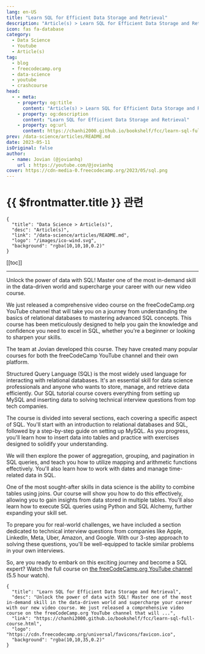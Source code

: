 ```yaml
---
lang: en-US
title: "Learn SQL for Efficient Data Storage and Retrieval"
description: "Article(s) > Learn SQL for Efficient Data Storage and Retrieval"
icon: fas fa-database
category:
  - Data Science
  - Youtube
  - Article(s)
tag:
  - blog
  - freecodecamp.org
  - data-science
  - youtube
  - crashcourse
head:
  - - meta:
    - property: og:title
      content: "Article(s) > Learn SQL for Efficient Data Storage and Retrieval"
    - property: og:description
      content: "Learn SQL for Efficient Data Storage and Retrieval"
    - property: og:url
      content: https://chanhi2000.github.io/bookshelf/fcc/learn-sql-full-course.html
prev: /data-science/articles/README.md
date: 2023-05-11
isOriginal: false
author:
  - name: Jovian (@jovianhq)
    url : https://youtube.com/@jovianhq
cover: https://cdn-media-0.freecodecamp.org/2023/05/sql.png
---
```


# {{ $frontmatter.title }} 관련

```component VPCard
{
  "title": "Data Science > Article(s)",
  "desc": "Article(s)",
  "link": "/data-science/articles/README.md",
  "logo": "/images/ico-wind.svg",
  "background": "rgba(10,10,10,0.2)"
}
```

[[toc]]

---

<SiteInfo
  name="Learn SQL for Efficient Data Storage and Retrieval"
  desc="Unlock the power of data with SQL! Master one of the most in-demand skill in the data-driven world and supercharge your career with our new video course. We just released a comprehensive video course on the freeCodeCamp.org YouTube channel that will ..."
  url="https://freecodecamp.org/news/learn-sql-full-course"
  logo="https://cdn.freecodecamp.org/universal/favicons/favicon.ico"
  preview="https://cdn-media-0.freecodecamp.org/2023/05/sql.png"/>

Unlock the power of data with SQL! Master one of the most in-demand skill in the data-driven world and supercharge your career with our new video course.

We just released a comprehensive video course on the freeCodeCamp.org YouTube channel that will take you on a journey from understanding the basics of relational databases to mastering advanced SQL concepts. This course has been meticulously designed to help you gain the knowledge and confidence you need to excel in SQL, whether you're a beginner or looking to sharpen your skills.

The team at Jovian developed this course. They have created many popular courses for both the freeCodeCamp YouTube channel and their own platform.

Structured Query Language (SQL) is the most widely used language for interacting with relational databases. It's an essential skill for data science professionals and anyone who wants to store, manage, and retrieve data efficiently. Our SQL tutorial course covers everything from setting up MySQL and inserting data to solving technical interview questions from top tech companies.

The course is divided into several sections, each covering a specific aspect of SQL. You'll start with an introduction to relational databases and SQL, followed by a step-by-step guide on setting up MySQL. As you progress, you'll learn how to insert data into tables and practice with exercises designed to solidify your understanding.

We will then explore the power of aggregation, grouping, and pagination in SQL queries, and teach you how to utilize mapping and arithmetic functions effectively. You'll also learn how to work with dates and manage time-related data in SQL.

One of the most sought-after skills in data science is the ability to combine tables using joins. Our course will show you how to do this effectively, allowing you to gain insights from data stored in multiple tables. You'll also learn how to execute SQL queries using Python and SQL Alchemy, further expanding your skill set.

To prepare you for real-world challenges, we have included a section dedicated to technical interview questions from companies like Apple, LinkedIn, Meta, Uber, Amazon, and Google. With our 3-step approach to solving these questions, you'll be well-equipped to tackle similar problems in your own interviews.

So, are you ready to embark on this exciting journey and become a SQL expert? Watch the full course on [<VPIcon icon="fa-brands fa-youtube"/>the freeCodeCamp.org YouTube channel](https://youtu.be/-fW2X7fh7Yg) (5.5 hour watch).

<VidStack src="youtube/-fW2X7fh7Yg" />

<!-- TODO: add ARTICLE CARD -->
```component VPCard
{
  "title": "Learn SQL for Efficient Data Storage and Retrieval",
  "desc": "Unlock the power of data with SQL! Master one of the most in-demand skill in the data-driven world and supercharge your career with our new video course. We just released a comprehensive video course on the freeCodeCamp.org YouTube channel that will ...",
  "link": "https://chanhi2000.github.io/bookshelf/fcc/learn-sql-full-course.html",
  "logo": "https://cdn.freecodecamp.org/universal/favicons/favicon.ico",
  "background": "rgba(10,10,35,0.2)"
}
```

